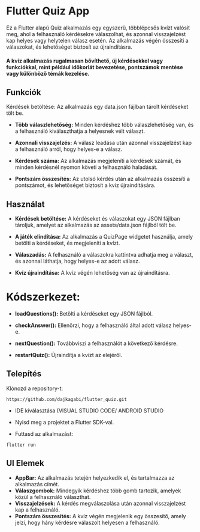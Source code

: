 # Flutter Quiz App
Ez a Flutter alapú Quiz alkalmazás egy egyszerű, többlépcsős kvízt valósít meg, ahol a felhasználó kérdésekre válaszolhat, és azonnal visszajelzést kap helyes vagy helytelen válasz esetén. Az alkalmazás végén összesíti a válaszokat, és lehetőséget biztosít az újraindításra.

#### A kvíz alkalmazás rugalmasan bővíthető, új kérdésekkel vagy funkciókkal, mint például időkorlát bevezetése, pontszámok mentése vagy különböző témák kezelése.


## Funkciók
Kérdések betöltése: Az alkalmazás egy data.json fájlban tárolt kérdéseket tölt be.

- **Több válaszlehetőség:** Minden kérdéshez több válaszlehetőség van, és a felhasználó kiválaszthatja a helyesnek vélt választ.

- **Azonnali visszajelzés:** A válasz leadása után azonnal visszajelzést kap a felhasználó arról, hogy helyes-e a válasz.

- **Kérdések száma:** Az alkalmazás megjeleníti a kérdések számát, és minden kérdésnél nyomon követi a felhasználó haladását.

- **Pontszám összesítés:** Az utolsó kérdés után az alkalmazás összesíti a pontszámot, és lehetőséget biztosít a kvíz újraindítására.


## Használat

- **Kérdések betöltése:** A kérdéseket és válaszokat egy JSON fájlban tároljuk, amelyet az alkalmazás az assets/data.json fájlból tölt be.

- **A játék elindítása:** Az alkalmazás a QuizPage widgetet használja, amely betölti a kérdéseket, és megjeleníti a kvízt.

- **Válaszadás:** A felhasználó a válaszokra kattintva adhatja meg a választ, és azonnal láthatja, hogy helyes-e az adott válasz.

- **Kvíz újraindítása:** A kvíz végén lehetőség van az újraindításra.

# Kódszerkezet:

- **loadQuestions():** Betölti a kérdéseket egy JSON fájlból.

- **checkAnswer():** Ellenőrzi, hogy a felhasználó által adott válasz helyes-e.

- **nextQuestion():** Továbbviszi a felhasználót a következő kérdésre.

- **restartQuiz():** Újraindítja a kvízt az elejéről.

## Telepítés

Klónozd a repository-t:

```https://github.com/dajkagabi/flutter_quiz.git```

- IDE kiválasztása (VISUAL STUDIO CODE/ ANDROID STUDIO
  
- Nyisd meg a projektet a Flutter SDK-val.

- Futtasd az alkalmazást:

```flutter run```

## UI Elemek

- **AppBar:** Az alkalmazás tetején helyezkedik el, és tartalmazza az alkalmazás címét.
- **Válaszgombok:** Mindegyik kérdéshez több gomb tartozik, amelyek közül a felhasználó választhat.
- **Visszajelzések:** A kérdés megválaszolása után azonnal visszajelzést kap a felhasználó.
- **Pontszám összesítés:** A kvíz végén megjelenik egy összesítő, amely jelzi, hogy hány kérdésre válaszolt helyesen a felhasználó.




